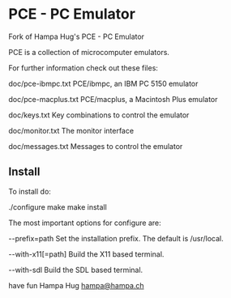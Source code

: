 # PCE - PC Emulator
Fork of Hampa Hug's PCE - PC Emulator

PCE is a collection of microcomputer emulators.

For further information check out these files:

doc/pce-ibmpc.txt
	PCE/ibmpc, an IBM PC 5150 emulator

doc/pce-macplus.txt
	PCE/macplus, a Macintosh Plus emulator

doc/keys.txt
	Key combinations to control the emulator

doc/monitor.txt
	The monitor interface

doc/messages.txt
	Messages to control the emulator


## Install
To install do:

./configure
make
make install

The most important options for configure are:

--prefix=path
Set the installation prefix. The default is /usr/local.

--with-x11[=path]
Build the X11 based terminal.

--with-sdl
Build the SDL based terminal.


have fun
Hampa Hug <hampa@hampa.ch>
